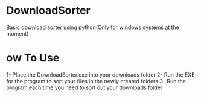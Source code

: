 # DownloadSorter
Basic download sorter using python(Only for windows systems at the moment)

# ow To Use
1- Place the DownloadSorter.exe into your downloads folder
2- Run the EXE for the program to sort your files in the newly created folders
3- Run the program each time you need to sort out your downloads folder
